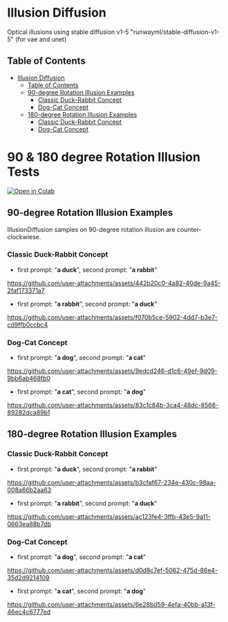 # Illusion Diffusion
Optical illusions using stable diffusion v1-5 "runwayml/stable-diffusion-v1-5" (for vae and unet) 

## Table of Contents
- [Illusion Diffusion](#illusion-diffusion)
  - [Table of Contents](#table-of-contents)
  - [90-degree Rotation Illusion Examples](#90-degree-rotation-illusion-examples)
    - [Classic Duck-Rabbit Concept](#classic-duck-rabbit-concept)
    - [Dog-Cat Concept](#dog-cat-concept)
  - [180-degree Rotation Illusion Examples](#180-degree-rotation-illusion-examples)
    - [Classic Duck-Rabbit Concept](#classic-duck-rabbit-concept-1)
    - [Dog-Cat Concept](#dog-cat-concept-1)

# 90 & 180 degree Rotation Illusion Tests

[![Open in Colab](https://colab.research.google.com/assets/colab-badge.svg)](https://colab.research.google.com/github/ALEEEHU/visual_anagrams/blob/main/IllusionDiffusion.ipynb)<br>

## 90-degree Rotation Illusion Examples 
IllusionDiffusion samples on 90-degree rotation illusion are counter-clockwiese.

### Classic Duck-Rabbit Concept

- first prompt: "**a duck**", second prompt: "**a rabbit**"
  
https://github.com/user-attachments/assets/442b20c0-4a82-40de-9a45-2faf173371a7

- first prompt: "**a rabbit**", second prompt: "**a duck**"
  
https://github.com/user-attachments/assets/f070b5ce-5902-4dd7-b3e7-cd9ffb0ccbc4


### Dog-Cat Concept

- first prompt: "**a dog**", second prompt: "**a cat**"
  
https://github.com/user-attachments/assets/9edcd246-d1c6-49ef-9d09-9bb6ab468fb0


- first prompt: "**a cat**", second prompt: "**a dog**"
  
https://github.com/user-attachments/assets/83c1c84b-3ca4-48dc-8566-89282dca89b1


## 180-degree Rotation Illusion Examples

### Classic Duck-Rabbit Concept

- first prompt: "**a duck**", second prompt: "**a rabbit**"


https://github.com/user-attachments/assets/b3cfaf67-234e-430c-98aa-008a66b2aa63



- first prompt: "**a rabbit**", second prompt: "**a duck**"



https://github.com/user-attachments/assets/ac123fe4-3ffb-43e5-9a11-0663ea88b7db



### Dog-Cat Concept

- first prompt: "**a dog**", second prompt: "**a cat**"


https://github.com/user-attachments/assets/d0d8c7ef-5062-475d-86e4-35d2d9214109



- first prompt: "**a cat**", second prompt: "**a dog**"

https://github.com/user-attachments/assets/6e28bd59-4efa-40bb-a13f-46ec4c6777ed

